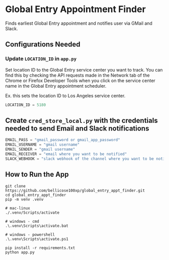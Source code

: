 # Global Entry Appointment Finder
Finds earliest Global Entry appointment and notifies user via GMail and Slack.

## Configurations Needed

### Update `LOCATION_ID` in `app.py`
Set location ID to the Global Entry service center you want to track. You can find this by checking the API requests made in the Network tab of the Chrome or Firefox Developer Tools when you click on the service center name in the Global Entry appointment scheduler.

Ex. this sets the location ID to Los Angeles service center.

```python
LOCATION_ID = 5180
```

## Create `cred_store_local.py` with the credentials needed to send Email and Slack notifications

```python
EMAIL_PASS = "gmail_password or gmail_app_password"
EMAIL_USERNAME = "gmail username"
EMAIL_SENDER = "gmail username"
EMAIL_RECEIVER = "email where you want to be notified"
SLACK_WEBHOOK = "slack webhook of the channel where you want to be notified"
```

## How to Run the App

```
git clone https://github.com/bellicose100xp/global_entry_appt_finder.git
cd global_entry_appt_finder
pip -m venv .venv

# mac-linux
./.venv/Scripts/activate

# windows - cmd
.\.venv\Scripts\activate.bat

# windows - powershell
.\.venv\Scripts\activate.ps1

pip install -r requirements.txt
python app.py
```
